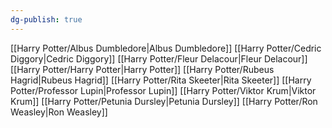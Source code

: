 ```yaml
---
dg-publish: true
---
```

[[Harry Potter/Albus Dumbledore\|Albus Dumbledore]]
[[Harry Potter/Cedric Diggory\|Cedric Diggory]]
[[Harry Potter/Fleur Delacour\|Fleur Delacour]]
[[Harry Potter/Harry Potter\|Harry Potter]]
[[Harry Potter/Rubeus Hagrid\|Rubeus Hagrid]]
[[Harry Potter/Rita Skeeter\|Rita Skeeter]]
[[Harry Potter/Professor Lupin\|Professor Lupin]]
[[Harry Potter/Viktor Krum\|Viktor Krum]]
[[Harry Potter/Petunia Dursley\|Petunia Dursley]]
[[Harry Potter/Ron Weasley\|Ron Weasley]]

